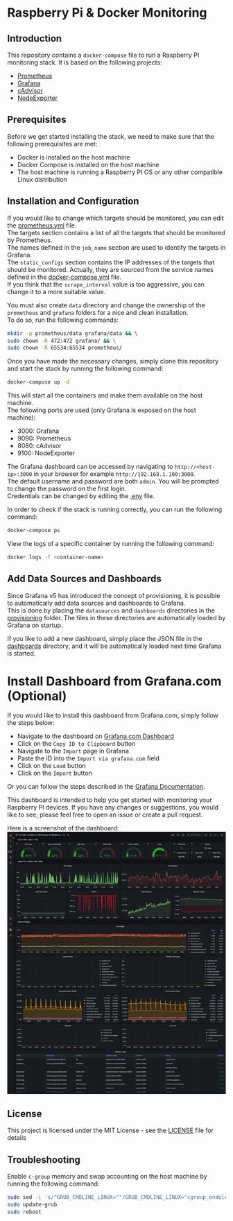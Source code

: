 # Raspberry Pi & Docker Monitoring

## Introduction

This repository contains a `docker-compose` file to run a Raspberry PI monitoring stack. It is based on the following projects:
- [Prometheus](https://prometheus.io/)
- [Grafana](http://grafana.org/)
- [cAdvisor](https://github.com/google/cadvisor)
- [NodeExporter](https://github.com/prometheus/node_exporter)

## Prerequisites

Before we get started installing the stack, we need to make sure that the following prerequisites are met:
- Docker is installed on the host machine
- Docker Compose is installed on the host machine
- The host machine is running a Raspberry PI OS or any other compatible Linux distribution

## Installation and Configuration

If you would like to change which targets should be monitored, you can edit the [prometheus.yml](prometheus/prometheus.yml) file.
<br/>The targets section contains a list of all the targets that should be monitored by Prometheus.
<br/>The names defined in the `job_name` section are used to identify the targets in Grafana.
<br/>The `static_configs` section contains the IP addresses of the targets that should be monitored. Actually, they are sourced from the service names defined in the [docker-compose.yml](docker-compose.yml) file.
<br/>If you think that the `scrape_interval` value is too aggressive, you can change it to a more suitable value.

You must also create `data` directory and change the ownership of the `prometheus` and `grafana` folders for a nice and clean installation.
<br/>To do so, run the following commands:
```bash
mkdir -p prometheus/data grafana/data && \
sudo chown -R 472:472 grafana/ && \
sudo chown -R 65534:65534 prometheus/
```

Once you have made the necessary changes, simply clone this repository and start the stack by running the following command:
```bash
docker-compose up -d
```

This will start all the containers and make them available on the host machine.
<br/>The following ports are used (only Grafana is exposed on the host machine):
- 3000: Grafana
- 9090: Prometheus
- 8080: cAdvisor
- 9100: NodeExporter

The Grafana dashboard can be accessed by navigating to `http://<host-ip>:3000` in your browser for example `http://192.168.1.100:3000`.
<br/>The default username and password are both `admin`. You will be prompted to change the password on the first login.
<br/>Credentials can be changed by editing the [.env](grafana/.env) file.

In order to check if the stack is running correctly, you can run the following command:
```bash
docker-compose ps
```

View the logs of a specific container by running the following command:
```bash
docker logs -f <container-name>
```

## Add Data Sources and Dashboards

Since Grafana v5 has introduced the concept of provisioning, it is possible to automatically add data sources and dashboards to Grafana.
<br/>This is done by placing the `datasources` and `dashboards` directories in the [provisioning](grafana/provisioning) folder. The files in these directories are automatically loaded by Grafana on startup.

If you like to add a new dashboard, simply place the JSON file in the [dashboards](grafana/provisioning/dashboards) directory, and it will be automatically loaded next time Grafana is started.

# Install Dashboard from Grafana.com (Optional)

If you would like to install this dashboard from Grafana.com, simply follow the steps below:
- Navigate to the dashboard on [Grafana.com Dashboard](https://grafana.com/grafana/dashboards/15120-raspberry-pi-docker-monitoring/)
- Click on the `Copy ID to Clipboard` button
- Navigate to the `Import` page in Grafana
- Paste the ID into the `Import via grafana.com` field
- Click on the `Load` button
- Click on the `Import` button

Or you can follow the steps described in the [Grafana Documentation](https://grafana.com/docs/grafana/latest/dashboards/manage-dashboards/#import-a-dashboard).

This dashboard is intended to help you get started with monitoring your Raspberry PI devices. If you have any changes or suggestions, you would like to see, please feel free to open an issue or create a pull request.

Here is a screenshot of the dashboard:
![Grafana Dashboard](grafana/screenshots/dashboard.png)

## License

This project is licensed under the MIT License - see the [LICENSE](LICENSE) file for details

## Troubleshooting

Enable `c-group` memory and swap accounting on the host machine by running the following command:
```bash
sudo sed -i 's/^GRUB_CMDLINE_LINUX=""/GRUB_CMDLINE_LINUX="cgroup_enable=memory cgroup_memory=1 swapaccount=1"/' /etc/default/grub
sudo update-grub
sudo reboot
```